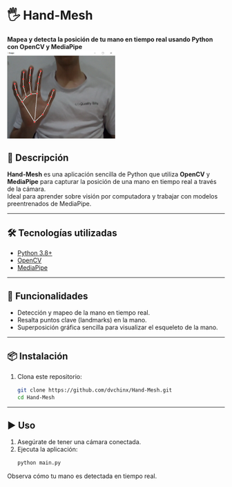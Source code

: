 # 🖐️ Hand-Mesh  
**Mapea y detecta la posición de tu mano en tiempo real usando Python con OpenCV y MediaPipe**  
<img src="https://github.com/dvchinx/Hand-Mesh/blob/main/imgs/SS1.png" alt="ScreenShot" width="250">

## 🚀 Descripción  
**Hand-Mesh** es una aplicación sencilla de Python que utiliza **OpenCV** y **MediaPipe** para capturar la posición de una mano en tiempo real a través de la cámara.  
Ideal para aprender sobre visión por computadora y trabajar con modelos preentrenados de MediaPipe.

---

## 🛠️ Tecnologías utilizadas  
- [Python 3.8+](https://www.python.org/)  
- [OpenCV](https://opencv.org/)  
- [MediaPipe](https://google.github.io/mediapipe/)  

---

## 📸 Funcionalidades  
- Detección y mapeo de la mano en tiempo real.  
- Resalta puntos clave (landmarks) en la mano.  
- Superposición gráfica sencilla para visualizar el esqueleto de la mano.  

---

## 📦 Instalación  
1. Clona este repositorio:  
   ```bash
   git clone https://github.com/dvchinx/Hand-Mesh.git
   cd Hand-Mesh

---

## ▶️ Uso
1. Asegúrate de tener una cámara conectada.
2. Ejecuta la aplicación:
   ```bash
   python main.py
Observa cómo tu mano es detectada en tiempo real.
